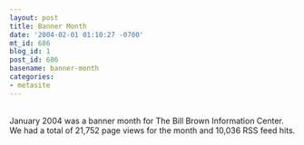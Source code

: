 ```yaml
---
layout: post
title: Banner Month
date: '2004-02-01 01:10:27 -0700'
mt_id: 686
blog_id: 1
post_id: 686
basename: banner-month
categories:
- metasite
---
```

<br />January 2004 was a banner month for The Bill Brown Information Center. We had a total of 21,752 page views for the month and 10,036 RSS feed hits.<br /><br /><br />
